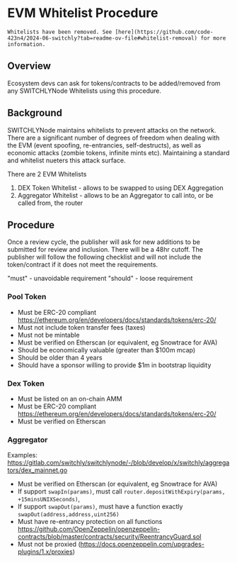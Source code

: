 # EVM Whitelist Procedure

```admonish info
Whitelists have been removed. See [here](https://github.com/code-423n4/2024-06-switchly?tab=readme-ov-file#whitelist-removal) for more information.
```

## Overview

Ecosystem devs can ask for tokens/contracts to be added/removed from any SWITCHLYNode Whitelists using this procedure.

## Background

SWITCHLYNode maintains whitelists to prevent attacks on the network. There are a significant number of degrees of freedom when dealing with the EVM (event spoofing, re-entrancies, self-destructs), as well as economic attacks (zombie tokens, infinite mints etc). Maintaining a standard and whitelist nueters this attack surface.

There are 2 EVM Whitelists

1. DEX Token Whitelist - allows to be swapped to using DEX Aggregation
2. Aggregator Whitelist - allows to be an Aggregator to call into, or be called from, the router

## Procedure

Once a review cycle, the publisher will ask for new additions to be submitted for review and inclusion. There will be a 48hr cutoff. The publisher will follow the following checklist and will not include the token/contract if it does not meet the requirements.

"must" - unavoidable requirement
"should" - loose requirement

### Pool Token

- Must be ERC-20 compliant https://ethereum.org/en/developers/docs/standards/tokens/erc-20/
- Must not include token transfer fees (taxes)
- Must not be mintable
- Must be verified on Etherscan (or equivalent, eg Snowtrace for AVA)
- Should be economically valuable (greater than $100m mcap)
- Should be older than 4 years
- Should have a sponsor willing to provide $1m in bootstrap liquidity

### Dex Token

- Must be listed on an on-chain AMM
- Must be ERC-20 compliant https://ethereum.org/en/developers/docs/standards/tokens/erc-20/
- Must be verified on Etherscan

### Aggregator

Examples: https://gitlab.com/switchly/switchlynode/-/blob/develop/x/switchly/aggregators/dex_mainnet.go

- Must be verified on Etherscan (or equivalent, eg Snowtrace for AVA)
- If support `swapIn(params)`, must call `router.depositWithExpiry(params, +15minsUNIXSeconds)`,
- If support `swapOut(params)`, must have a function exactly `swapOut(address,address,uint256)`
- Must have re-entrancy protection on all functions https://github.com/OpenZeppelin/openzeppelin-contracts/blob/master/contracts/security/ReentrancyGuard.sol
- Must not be proxied (https://docs.openzeppelin.com/upgrades-plugins/1.x/proxies)
